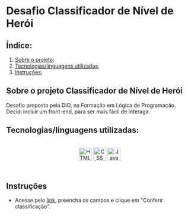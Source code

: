 # **Desafio Classificador de Nível de Herói**

## **Índice:**

1. [Sobre o projeto](#sobre-o-projeto-lar-canino);
2. [Tecnologias/linguagens utilizadas](#tecnologiaslinguagens-utilizadas);
3. [Instruções](#instruções);

## **Sobre o projeto Classificador de Nível de Herói**

Desafio proposto pela DIO, na Formação em Lógica de Programação. <br/>
Decidi incluir um front-end, para ser mais fácil de interagir. <br/>

## **Tecnologias/linguagens utilizadas:**

<div style="display: inline_block" align="center"><br />
    <img src="https://img.shields.io/badge/html5-E34F26?style=for-the-badge&logo=html5&logoColor=white" height="35px" alt="HTML" align="center" />
    <img src="https://img.shields.io/badge/CSS-1572B6?style=for-the-badge&logo=css3&logoColor=white" height="35px" alt="CSS" align="center" />
    <img src="https://img.shields.io/badge/javascript-F7DF1E?style=for-the-badge&logo=javascript&logoColor=black" height="35px" alt="JavaScript" align="center" />
</div><br />

#

## **Instruções**

* Acesse pelo [link](), preencha os campos e clique em "Conferir classificação".
